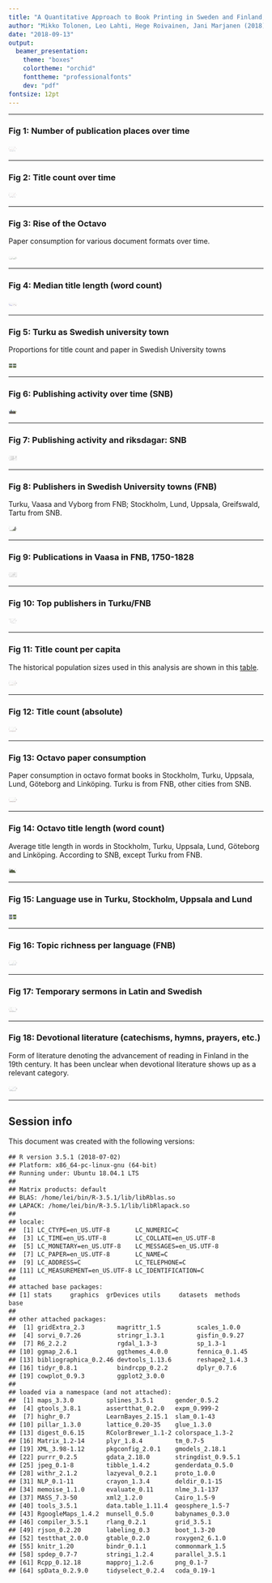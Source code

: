 ```yaml
---
title: "A Quantitative Approach to Book Printing in Sweden and Finland, 1640–1828"
author: "Mikko Tolonen, Leo Lahti, Hege Roivainen, Jani Marjanen (2018)"
date: "2018-09-13"
output: 
  beamer_presentation:
    theme: "boxes"
    colortheme: "orchid"
    fonttheme: "professionalfonts"
    dev: "pdf"
fontsize: 12pt
---
```







---
### Fig 1: Number of publication places over time

<img src="figures_HistoricalMethods2018/Figure_1-1.eps" title="plot of chunk Figure_1" alt="plot of chunk Figure_1" width="17cm" />

---


### Fig 2: Title count over time

<img src="figures_HistoricalMethods2018/Figure_2-1.eps" title="plot of chunk Figure_2" alt="plot of chunk Figure_2" width="17cm" />

---

### Fig 3: Rise of the Octavo

Paper consumption for various document formats over time.



<img src="figures_HistoricalMethods2018/Figure_3-1.eps" title="plot of chunk Figure_3" alt="plot of chunk Figure_3" width="17cm" />



---


### Fig 4: Median title length (word count)

<img src="figures_HistoricalMethods2018/Figure_4-1.eps" title="plot of chunk Figure_4" alt="plot of chunk Figure_4" width="17cm" />

---


### Fig 5: Turku as Swedish university town

Proportions for title count and paper in Swedish University towns
 


<img src="figures_HistoricalMethods2018/Figure_5-1.eps" title="plot of chunk Figure_5" alt="plot of chunk Figure_5" width="17cm" />

---

### Fig 6: Publishing activity over time (SNB)

<img src="figures_HistoricalMethods2018/Figure_6-1.eps" title="plot of chunk Figure_6" alt="plot of chunk Figure_6" width="17cm" />

---


### Fig 7: Publishing activity and riksdagar: SNB

<img src="figures_HistoricalMethods2018/Figure_7-1.eps" title="plot of chunk Figure_7" alt="plot of chunk Figure_7" width="17cm" />

---


### Fig 8: Publishers in Swedish University towns (FNB)

Turku, Vaasa and Vyborg from FNB; Stockholm, Lund, Uppsala, Greifswald, Tartu from SNB.

<img src="figures_HistoricalMethods2018/Figure_8-1.eps" title="plot of chunk Figure_8" alt="plot of chunk Figure_8" width="17cm" />

---



### Fig 9: Publications in Vaasa in FNB, 1750-1828


<img src="figures_HistoricalMethods2018/Figure_9-1.eps" title="plot of chunk Figure_9" alt="plot of chunk Figure_9" width="17cm" />


---


### Fig 10: Top publishers in Turku/FNB

<img src="figures_HistoricalMethods2018/Figure_10-1.eps" title="plot of chunk Figure_10" alt="plot of chunk Figure_10" width="17cm" />

---



### Fig 11: Title count per capita

The historical population sizes used in this analysis are shown in this [table](https://github.com/COMHIS/bibliographica/blob/master/inst/extdata/population_sizes_in_cities.csv).

<img src="figures_HistoricalMethods2018/Figure_11-1.eps" title="plot of chunk Figure_11" alt="plot of chunk Figure_11" width="17cm" />

---



### Fig 12: Title count (absolute)

<img src="figures_HistoricalMethods2018/Figure_12-1.eps" title="plot of chunk Figure_12" alt="plot of chunk Figure_12" width="17cm" />

---




### Fig 13: Octavo paper consumption

Paper consumption in octavo format books in Stockholm, Turku, Uppsala,
Lund, Göteborg and Linköping. Turku is from FNB, other cities from
SNB.

<img src="figures_HistoricalMethods2018/Figure_13-1.eps" title="plot of chunk Figure_13" alt="plot of chunk Figure_13" width="17cm" />


---


### Fig 14: Octavo title length (word count)

Average title length in words in Stockholm, Turku, Uppsala, Lund, Göteborg and Linköping. According to SNB, except Turku from FNB. 

<img src="figures_HistoricalMethods2018/Figure_14-1.eps" title="plot of chunk Figure_14" alt="plot of chunk Figure_14" width="17cm" />

---


### Fig 15: Language use in Turku, Stockholm, Uppsala and Lund




<img src="figures_HistoricalMethods2018/Figure_15-1.eps" title="plot of chunk Figure_15" alt="plot of chunk Figure_15" width="17cm" />

---


### Fig 16: Topic richness per language (FNB)

<img src="figures_HistoricalMethods2018/Figure_16-1.eps" title="plot of chunk Figure_16" alt="plot of chunk Figure_16" width="17cm" />

---


### Fig 17: Temporary sermons in Latin and Swedish

<img src="figures_HistoricalMethods2018/Figure_17-1.eps" title="plot of chunk Figure_17" alt="plot of chunk Figure_17" width="17cm" />

---


### Fig 18: Devotional literature (catechisms, hymns, prayers, etc.) 

Form of literature denoting the advancement of reading in Finland in the 19th century. It has been unclear when devotional literature  shows up as a relevant category.

<img src="figures_HistoricalMethods2018/Figure_18-1.eps" title="plot of chunk Figure_18" alt="plot of chunk Figure_18" width="17cm" />

---



## Session info

This document was created with the following versions:


```
## R version 3.5.1 (2018-07-02)
## Platform: x86_64-pc-linux-gnu (64-bit)
## Running under: Ubuntu 18.04.1 LTS
## 
## Matrix products: default
## BLAS: /home/lei/bin/R-3.5.1/lib/libRblas.so
## LAPACK: /home/lei/bin/R-3.5.1/lib/libRlapack.so
## 
## locale:
##  [1] LC_CTYPE=en_US.UTF-8       LC_NUMERIC=C              
##  [3] LC_TIME=en_US.UTF-8        LC_COLLATE=en_US.UTF-8    
##  [5] LC_MONETARY=en_US.UTF-8    LC_MESSAGES=en_US.UTF-8   
##  [7] LC_PAPER=en_US.UTF-8       LC_NAME=C                 
##  [9] LC_ADDRESS=C               LC_TELEPHONE=C            
## [11] LC_MEASUREMENT=en_US.UTF-8 LC_IDENTIFICATION=C       
## 
## attached base packages:
## [1] stats     graphics  grDevices utils     datasets  methods   base     
## 
## other attached packages:
##  [1] gridExtra_2.3         magrittr_1.5          scales_1.0.0         
##  [4] sorvi_0.7.26          stringr_1.3.1         gisfin_0.9.27        
##  [7] R6_2.2.2              rgdal_1.3-3           sp_1.3-1             
## [10] ggmap_2.6.1           ggthemes_4.0.0        fennica_0.1.45       
## [13] bibliographica_0.2.46 devtools_1.13.6       reshape2_1.4.3       
## [16] tidyr_0.8.1           bindrcpp_0.2.2        dplyr_0.7.6          
## [19] cowplot_0.9.3         ggplot2_3.0.0        
## 
## loaded via a namespace (and not attached):
##  [1] maps_3.3.0         splines_3.5.1      gender_0.5.2      
##  [4] gtools_3.8.1       assertthat_0.2.0   expm_0.999-2      
##  [7] highr_0.7          LearnBayes_2.15.1  slam_0.1-43       
## [10] pillar_1.3.0       lattice_0.20-35    glue_1.3.0        
## [13] digest_0.6.15      RColorBrewer_1.1-2 colorspace_1.3-2  
## [16] Matrix_1.2-14      plyr_1.8.4         tm_0.7-5          
## [19] XML_3.98-1.12      pkgconfig_2.0.1    gmodels_2.18.1    
## [22] purrr_0.2.5        gdata_2.18.0       stringdist_0.9.5.1
## [25] jpeg_0.1-8         tibble_1.4.2       genderdata_0.5.0  
## [28] withr_2.1.2        lazyeval_0.2.1     proto_1.0.0       
## [31] NLP_0.1-11         crayon_1.3.4       deldir_0.1-15     
## [34] memoise_1.1.0      evaluate_0.11      nlme_3.1-137      
## [37] MASS_7.3-50        xml2_1.2.0         Cairo_1.5-9       
## [40] tools_3.5.1        data.table_1.11.4  geosphere_1.5-7   
## [43] RgoogleMaps_1.4.2  munsell_0.5.0      babynames_0.3.0   
## [46] compiler_3.5.1     rlang_0.2.1        grid_3.5.1        
## [49] rjson_0.2.20       labeling_0.3       boot_1.3-20       
## [52] testthat_2.0.0     gtable_0.2.0       roxygen2_6.1.0    
## [55] knitr_1.20         bindr_0.1.1        commonmark_1.5    
## [58] spdep_0.7-7        stringi_1.2.4      parallel_3.5.1    
## [61] Rcpp_0.12.18       mapproj_1.2.6      png_0.1-7         
## [64] spData_0.2.9.0     tidyselect_0.2.4   coda_0.19-1
```





